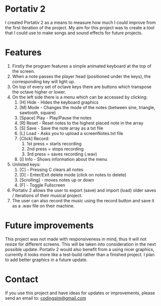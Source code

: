 # Portativ 2
I created Portativ 2 as a means to measure how much I could improve 
from the first iteration of the project. My aim for this project was 
to create a tool that I could use to make songs and sound effects for 
future projects.

# Features
1. Firstly the program features a simple animated keyboard at the top of the screen. 
1. When a note passes the player head (positioned under the keys), the corresponding key will light up. 
1. On top of every set of octave keys there are buttons which transpose the octave higher or lower. 
1. On the left side there is a menu which can be accessed by clicking:
   1. [H] Hide - Hides the keyboard graphics
   2. [M] Mode - Changes the mode of the notes (between sine, triangle, sawtooth, square)
   3. [Space] Play - Play/Pause the notes
   4. [R] Reset - Reset notes to the highest placed note in the array
   5. [S] Save - Save the note array as a txt file 
   6. [L] Load - Asks you to upload a screenNotes.txt file
   7. [Click] Record: 
      1. 1st press = starts recording
      1. 2nd press = stops recording
      1. 3rd press = saves recording (.wav)
   8. [I] Info - Shows information about the menu
1. Unlisted keys: 
   1. [C] - Pressing C clears all notes
   2. [D] - Enter/Exit delete mode (click on notes to delete)
   3. [Scrolling] - moves notes up or down
   4. [F] - Toggle Fullscreen
1. Portativ 2 allows the user to export (save) and import (load) older saves / iterations of their musical project. 
1. The user can also record the music using the record button and save it as a .wav file on their machine.

# Future improvements
This project was not made with responsiveness in mind, thus it will not resize for different screens. This will be taken into consideration in the next possible update. Portativ 2 would also benefit from a using nicer graphics, currently it looks more like a test-build rather than a finished project. I plan to add better graphics in a future update. 

# Contact
If you use this project and have ideas for updates or improvements, please send an email to: codingsim@gmail.com
